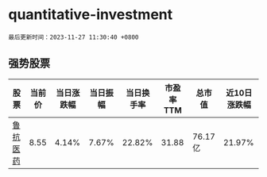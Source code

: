 # quantitative-investment

`最后更新时间：2023-11-27 11:30:40 +0800`

## 强势股票

|股票|当前价|当日涨跌幅|当日振幅|当日换手率|市盈率TTM|总市值|近10日涨跌幅|
|----|----|----|----|----|----|----|----|
|[鲁抗医药](https://xueqiu.com/S/SH600789)|8.55|4.14%|7.67%|22.82%|31.88|76.17亿|21.97%|
